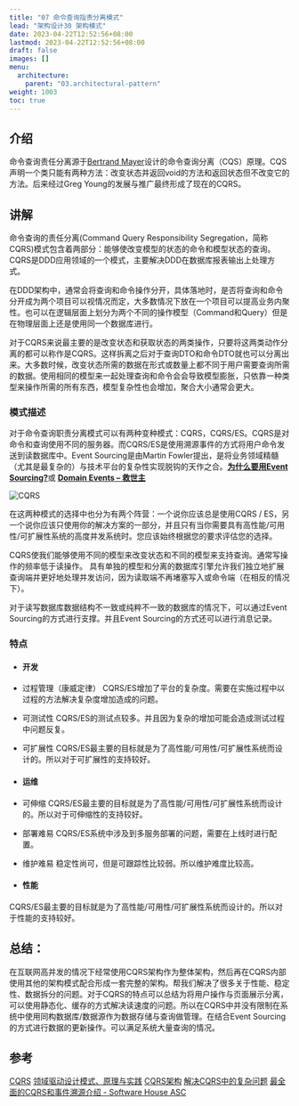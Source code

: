 ```yaml
---
title: "07 命令查询指责分离模式"
lead: "架构设计30 架构模式"
date: 2023-04-22T12:52:56+08:00
lastmod: 2023-04-22T12:52:56+08:00
draft: false
images: []
menu:
  architecture:
    parent: "03.architectural-pattern"
weight: 1003
toc: true
---
```


## 介绍
命令查询责任分离源于[Bertrand Mayer](https://en.wikipedia.org/wiki/Bertrand_Meyer)设计的命令查询分离（CQS）原理。CQS声明一个类只能有两种方法：改变状态并返回void的方法和返回状态但不改变它的方法。后来经过Greg Young的发展与推广最终形成了现在的CQRS。

## 讲解
命令查询的责任分离(Command Query Responsibility Segregation，简称CQRS)模式包含着两部分：能够使改变模型的状态的命令和模型状态的查询。CQRS是DDD应用领域的一个模式，主要解决DDD在数据库报表输出上处理方式。 

在DDD架构中，通常会将查询和命令操作分开，具体落地时，是否将查询和命令分开成为两个项目可以视情况而定，大多数情况下放在一个项目可以提高业务内聚性。也可以在逻辑层面上划分为两个不同的操作模型（Command和Query）但是在物理层面上还是使用同一个数据库进行。

对于CQRS来说最主要的是改变状态和获取状态的两类操作，只要将这两类动作分离的都可以称作是CQRS。这样拆离之后对于查询DTO和命令DTO就也可以分离出来。大多数时候，改变状态所需的数据在形式或数量上都不同于用户需要查询所需的数据。使用相同的模型来一起处理查询和命令会会导致模型膨胀，只依靠一种类型来操作所需的所有东西，模型复杂性也会增加，聚合大小通常会更大。

### 模式描述

对于命令查询职责分离模式可以有两种变种模式：CQRS，CQRS/ES。CQRS是对命令和查询使用不同的服务器。而CQRS/ES是使用溯源事件的方式将用户命令发送到读数据库中。Event Sourcing是由Martin Fowler提出，是将业务领域精髓（尤其是最复杂的）与技术平台的复杂性实现脱钩的天作之合。[**为什么要用Event Sourcing?**](http://www.jdon.com/42709)或 [**Domain Events – 救世主**](http://www.jdon.com/37289)

![CQRS](https://upload-images.jianshu.io/upload_images/2454595-f59d33de92a4ffb9.png?imageMogr2/auto-orient/strip%7CimageView2/2/w/1240)

在这两种模式的选择中也分为有两个阵营：一个说你应该总是使用CQRS / ES，另一个说你应该只使用你的解决方案的一部分，并且只有当你需要具有高性能/可用性/可扩展性系统的高度并发系统时。您应该始终根据您的要求评估您的选择。

CQRS使我们能够使用不同的模型来改变状态和不同的模型来支持查询。通常写操作的频率低于读操作。 具有单独的模型和分离的数据库引擎允许我们独立地扩展查询端并更好地处理并发访问，因为读取端不再堵塞写入或命令端（在相反的情况下）。

对于读写数据库数据结构不一致或纯粹不一致的数据库的情况下，可以通过Event Sourcing的方式进行支撑。并且Event Sourcing的方式还可以进行消息记录。

### 特点
- #### 开发
- 过程管理（康威定律）
CQRS/ES增加了平台的复杂度。需要在实施过程中以过程的方法解决复杂度增加造成的问题。

- 可测试性
CQRS/ES的测试点较多。并且因为复杂的增加可能会造成测试过程中问题反复。

- 可扩展性
CQRS/ES最主要的目标就是为了高性能/可用性/可扩展性系统而设计的。所以对于可扩展性的支持较好。

* #### 运维
- 可伸缩
CQRS/ES最主要的目标就是为了高性能/可用性/可扩展性系统而设计的。所以对于可伸缩性的支持较好。

- 部署难易
CQRS/ES系统中涉及到多服务部署的问题，需要在上线时进行配置。

- 维护难易
稳定性尚可，但是可跟踪性比较弱。所以维护难度比较高。

* #### 性能
CQRS/ES最主要的目标就是为了高性能/可用性/可扩展性系统而设计的。所以对于性能的支持较好。

## 总结：

在互联网高并发的情况下经常使用CQRS架构作为整体架构，然后再在CQRS内部使用其他的架构模式配合形成一套完整的架构。帮我们解决了很多关于性能、稳定性、数据拆分的问题。对于CQRS的特点可以总结为将用户操作与页面展示分离，可以使用静态化、缓存的方式解决读速度的问题。所以在CQRS中并没有限制在系统中使用同构数据库/数据源作为数据存储与查询做管理。在结合Event Sourcing的方式进行数据的更新操作。可以满足系统大量查询的情况。

## 参考
[CQRS](https://www.martinfowler.com/bliki/CQRS.html)
[领域驱动设计模式、原理与实践](https://book.douban.com/subject/26761413/)
[CQRS架构](https://www.jdon.com/cqrs.html)
[解决CQRS中的复杂问题](https://www.jdon.com/51153)
[最全面的CQRS和事件溯源介绍 - Software House ASC](https://www.jdon.com/52278)
